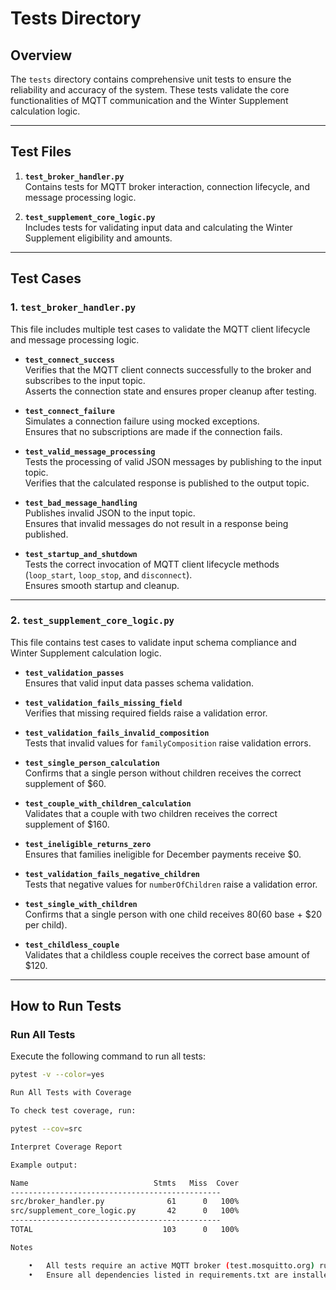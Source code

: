 # Tests Directory

## Overview

The `tests` directory contains comprehensive unit tests to ensure the reliability and accuracy of the system. These tests validate the core functionalities of MQTT communication and the Winter Supplement calculation logic.

---

## Test Files

1. **`test_broker_handler.py`**  
   Contains tests for MQTT broker interaction, connection lifecycle, and message processing logic.

2. **`test_supplement_core_logic.py`**  
   Includes tests for validating input data and calculating the Winter Supplement eligibility and amounts.

---

## Test Cases

### 1. `test_broker_handler.py`

This file includes multiple test cases to validate the MQTT client lifecycle and message processing logic.

- **`test_connect_success`**  
  Verifies that the MQTT client connects successfully to the broker and subscribes to the input topic.  
  Asserts the connection state and ensures proper cleanup after testing.

- **`test_connect_failure`**  
  Simulates a connection failure using mocked exceptions.  
  Ensures that no subscriptions are made if the connection fails.

- **`test_valid_message_processing`**  
  Tests the processing of valid JSON messages by publishing to the input topic.  
  Verifies that the calculated response is published to the output topic.

- **`test_bad_message_handling`**  
  Publishes invalid JSON to the input topic.  
  Ensures that invalid messages do not result in a response being published.

- **`test_startup_and_shutdown`**  
  Tests the correct invocation of MQTT client lifecycle methods (`loop_start`, `loop_stop`, and `disconnect`).  
  Ensures smooth startup and cleanup.

---

### 2. `test_supplement_core_logic.py`

This file contains test cases to validate input schema compliance and Winter Supplement calculation logic.

- **`test_validation_passes`**  
  Ensures that valid input data passes schema validation.

- **`test_validation_fails_missing_field`**  
  Verifies that missing required fields raise a validation error.

- **`test_validation_fails_invalid_composition`**  
  Tests that invalid values for `familyComposition` raise validation errors.

- **`test_single_person_calculation`**  
  Confirms that a single person without children receives the correct supplement of $60.

- **`test_couple_with_children_calculation`**  
  Validates that a couple with two children receives the correct supplement of $160.

- **`test_ineligible_returns_zero`**  
  Ensures that families ineligible for December payments receive $0.

- **`test_validation_fails_negative_children`**  
  Tests that negative values for `numberOfChildren` raise a validation error.

- **`test_single_with_children`**  
  Confirms that a single person with one child receives $80 ($60 base + $20 per child).

- **`test_childless_couple`**  
  Validates that a childless couple receives the correct base amount of $120.

---

## How to Run Tests

### Run All Tests

Execute the following command to run all tests:
```bash
pytest -v --color=yes

Run All Tests with Coverage

To check test coverage, run:

pytest --cov=src

Interpret Coverage Report

Example output:

Name                            Stmts   Miss  Cover
-----------------------------------------------
src/broker_handler.py              61      0   100%
src/supplement_core_logic.py       42      0   100%
-----------------------------------------------
TOTAL                             103      0   100%

Notes

	•	All tests require an active MQTT broker (test.mosquitto.org) running on port 1883.
	•	Ensure all dependencies listed in requirements.txt are installed before running the tests.
